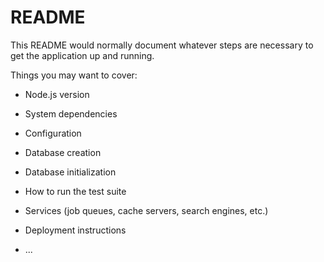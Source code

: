 # README

This README would normally document whatever steps are necessary to get the
application up and running.

Things you may want to cover:

* Node.js version

* System dependencies

* Configuration

* Database creation

* Database initialization

* How to run the test suite

* Services (job queues, cache servers, search engines, etc.)

* Deployment instructions

* ...